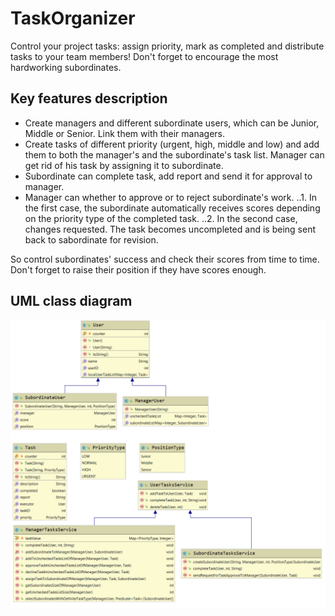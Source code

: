# TaskOrganizer
Control your project tasks: assign priority, mark as completed and distribute tasks to your team members! Don't forget to encourage the most hardworking subordinates.

## Key features description
* Create managers and different subordinate users, which can be Junior, Middle or Senior. Link them with their managers.
* Create tasks of different priority (urgent, high, middle and low) and add them to both the manager's and the subordinate's task list. Manager can get rid of his task by assigning it to subordinate.
* Subordinate can complete task, add report and send it for approval to manager.
* Manager can whether to approve or to reject subordinate's work.
..1. In the first case, the subordinate automatically receives scores depending on the priority type of the completed task.
..2. In the second case, changes requested. The task becomes uncompleted and is being sent back to sabordinate for revision.

So control subordinates' success and check their scores from time to time. Don't forget to raise their position if they have scores enough.

## UML class diagram
![Draft illustration of class hierarchy](https://raw.githubusercontent.com/fedotov99/TaskOrganizer/develop/class_hierarchy.png)
